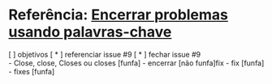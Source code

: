 # Referência: [Encerrar problemas usando palavras-chave](https://docs.github.com/pt/enterprise/2.16/user/github/managing-your-work-on-github/closing-issues-using-keywords)


[ ] objetivos
  [ * ] referenciar issue #9 
  [ * ] fechar issue #9  
    - Close, close, Closes ou closes [funfa]
    - encerrar [não funfa]fix
    - fix [funfa]
    - fixes [funfa]
